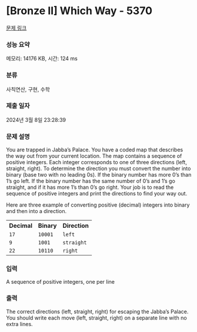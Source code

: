 # [Bronze II] Which Way - 5370 

[문제 링크](https://www.acmicpc.net/problem/5370) 

### 성능 요약

메모리: 14176 KB, 시간: 124 ms

### 분류

사칙연산, 구현, 수학

### 제출 일자

2024년 3월 8일 23:28:39

### 문제 설명

<p>You are trapped in Jabba’s Palace. You have a coded map that describes the way out from your current location. The map contains a sequence of positive integers. Each integer corresponds to one of three directions (left, straight, right). To determine the direction you must convert the number into binary (base two with no leading 0s). If the binary number has more 0’s than 1’s go left. If the binary number has the same number of 0’s and 1’s go straight, and if it has more 1’s than 0’s go right. Your job is to read the sequence of positive integers and print the directions to find your way out.</p>

<p>Here are three example of converting positive (decimal) integers into binary and then into a direction.</p>

<table class="table table-bordered table-center-20">
	<tbody>
		<tr>
			<th>Decimal</th>
			<th>Binary</th>
			<th>Direction</th>
		</tr>
		<tr>
			<td><code>17 </code></td>
			<td><code>10001</code></td>
			<td><code>left </code></td>
		</tr>
		<tr>
			<td><code>9 </code></td>
			<td><code>1001</code></td>
			<td><code>straight</code></td>
		</tr>
		<tr>
			<td><code>22 </code></td>
			<td><code>10110</code></td>
			<td><code>right</code></td>
		</tr>
	</tbody>
</table>

### 입력 

 <p>A sequence of positive integers, one per line</p>

### 출력 

 <p>The correct directions (left, straight, right) for escaping the Jabba’s Palace. You should write each move (left, straight, right) on a separate line with no extra lines.</p>

